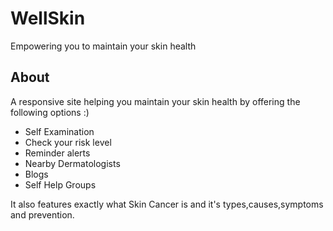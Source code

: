 # WellSkin
Empowering you to maintain your skin health

## About
A responsive site helping you maintain your skin health by offering the following options :)

- Self Examination
- Check your risk level
- Reminder alerts
- Nearby Dermatologists
- Blogs
- Self Help Groups

It also features exactly what Skin Cancer is and it's types,causes,symptoms and prevention.
